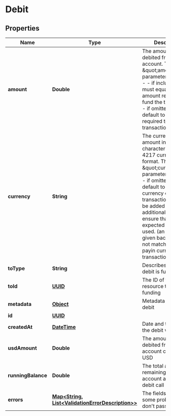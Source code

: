 

# Debit

## Properties

Name | Type | Description | Notes
------------ | ------------- | ------------- | -------------
**amount** | **Double** | The amount to be debited from your account.  The \&quot;amount\&quot; parameter is optional - - if included, it must equal the amount required to fund the transaction. - if omitted, it will default to the amount required to fund the transaction.  |  [optional]
**currency** | **String** | The currency of the amount in 3-character alpha ISO 4217 currency format.  The \&quot;currency\&quot; parameter is optional - if omitted, it will default to the payin currency of the transaction. - it can be added in as an additional check to ensure that the expected currency is used. (an error will be given back if it does not match up with the payin currency of the transaction)  |  [optional]
**toType** | **String** | Describes what the debit is funding | 
**toId** | [**UUID**](UUID.md) | The ID of the resource the debit is funding | 
**metadata** | [**Object**](.md) | Metadata of account debit |  [optional]
**id** | [**UUID**](UUID.md) |  |  [optional]
**createdAt** | [**DateTime**](DateTime.md) | Date and time that the debit was created |  [optional]
**usdAmount** | **Double** | The amount to be debited from your account converted to USD  |  [optional]
**runningBalance** | **Double** | The total amount remaining in your account after the debit call  |  [optional]
**errors** | [**Map&lt;String, List&lt;ValidationErrorDescription&gt;&gt;**](List.md) | The fields that have some problems and don&#39;t pass validation |  [optional]




